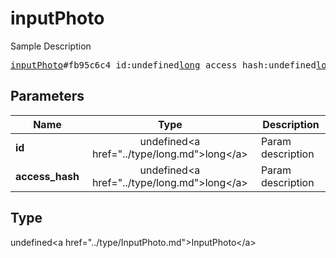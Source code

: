 # inputPhoto

Sample Description

<pre>
<a href="../constructor/inputPhoto.md">inputPhoto</a>#fb95c6c4 id:undefined<a href="../type/long.md">long</a> access_hash:undefined<a href="../type/long.md">long</a> = undefined<a href="../type/InputPhoto.md">InputPhoto</a>;
</pre>

## Parameters

| Name | Type | Description |
|------|:----:|-------------|
| **id** | undefined&lt;a href=&#34;../type/long.md&#34;&gt;long&lt;/a&gt; | Param description |
| **access_hash** | undefined&lt;a href=&#34;../type/long.md&#34;&gt;long&lt;/a&gt; | Param description |

## Type

undefined&lt;a href=&#34;../type/InputPhoto.md&#34;&gt;InputPhoto&lt;/a&gt;
